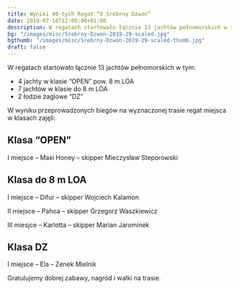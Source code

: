 ```yaml
---
title: Wyniki 40-tych Regat “O Srebrny Dzwon”
date: 2019-07-16T12:00:00+01:00
description: W regatach startowało łącznie 13 jachtów pełnomorskich w tym 4 jachty w klasie “OPEN” pow. 8 m LOA, 7 jachtów w klasie do 8 m LOA, 2 łodzie żaglowe “DZ”
bg: "/images/misc/Srebrny-Dzwon-2019-29-scaled.jpg"
bgthumb: "/images/misc/Srebrny-Dzwon-2019-29-scaled-thumb.jpg"
draft: false
---
```


W regatach startowało łącznie 13 jachtów pełnomorskich w tym:

- 4 jachty w klasie “OPEN” pow. 8 m LOA
- 7 jachtów w klasie do 8 m LOA
- 2 łodzie żaglowe “DZ”

W wyniku przeprowadzonych biegów na wyznaczonej trasie regat miejsca w klasach zajęli:

## Klasa “OPEN”

I miejsce – Maxi Honey – skipper Mieczysław Steporowski

## Klasa do 8 m LOA

I miejsce – Difur – skipper Wojciech Kalamon

II miejsce – Pahoa – skipper Grzegorz Waszkiewicz

III miesjce – Karlotta – skipper Marian Jarominek

## Klasa DZ

I miejsce – Ela – Zenek Mielnik

Gratulujemy dobrej zabawy, nagród i walki na trasie.